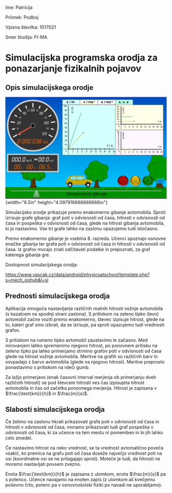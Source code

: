 Ime: Patricija

Priimek: Podboj

Vpisna številka: 1017021

Smer študija: FI-MA

# Simulacijska programska orodja za ponazarjanje fizikalnih pojavov

## Opis simulacijskega orodje

![](EnakomernoGibanje/media/image1.png){width="6.5in"
height="4.097916666666666in"}

Simulacijsko orodje prikazuje premo enakomerno gibanje avtomobila.
Sproti izrisuje grafe gibanja: graf poti v odvisnosti od časa, hitrosti
v odvisnosti od časa in pospeška v odvisnosti od časa, glede na hitrost
gibanja avtomobila, ki jo nastavimo. Vse tri grafe lahko na zaslonu
opazujemo tudi istočasno.

Premo enakomerno gibanje je vsebina 8. razreda. Učenci spoznajo osnovne
enačbe gibanja ter grafa poti v odvisnosti od časa in hitrosti v
odvisnosti od časa. Iz grafov morajo znati odčitavati podatke in
prepoznati, za graf katerega gibanja gre.

Dostopnost simulacijskega orodja:

<https://www.vascak.cz/data/android/physicsatschool/template.php?s=mech_pohyb&l=si>

## Prednosti simulacijskega orodja

Aplikacija omogoča nastavljanje različnih realnih hitrosti vožnje
avtomobila (s kazalcem na spodnji strani zaslona). S pritiskom na zeleno
tipko (levo) avtomobil začne voziti premo enakomerno, števec izpisuje
hitrost, glede na to, kateri graf smo izbrali, da se izrisuje, pa sproti
opazujemo tudi vrednosti grafov.

S pritiskom na rumeno tipko avtomobil zaustavimo le začasno. Med
mirovanjem lahko spremenimo njegovo hitrost, po ponovnem pritisku na
zeleno tipko pa lahko primerjamo strmino grafov poti v odvisnosti od
časa glede na hitrost vožnje avtomobila. Meritve na grafih so različnih
barv in sovpadajo z barvo avtomobila (glede na njegovo hitrost). Meritve
preprosto ponastavimo s pritiskom na rdeči gumb.

Za lažjo primerjavo (enak časovni interval merjenja ob primerjanju dveh
različnih hitrosti) se pod števcem hitrosti ves čas izpisujeta hitrost
avtomobila in čas od začetka ponovnega merjenja. Hitrost je zapisana v
$\frac{\text{km}}{h}$ in $\frac{m}{s}$.

## Slabosti simulacijskega orodja

Če želimo na zaslonu hkrati prikazovati grafa poti v odvisnosti od časa
in hitrosti v odvisnosti od časa, moramo prikazovati tudi graf pospeška
v odvisnosti od časa, ki za učence na tem mestu ni pomemben in bi jih
lahko celo zmedel.

Če nastavimo hitrost na neko vrednost, se ta vrednost avtomatično poveča
vsakič, ko premica na grafu poti od časa doseže največjo vrednost poti
na osi (koordinatne osi se ne prilagajajo sproti). Moteče je tudi, da
hitrosti ne moremo nastavljati povsem zvezno.

Enota $\frac{\text{km}}{h}$ je zapisana z ulomkom, enota $\frac{m}{s}$
pa s potenco. Učence navajamo na enoten zapis (z ulomkom ali kvečjemu
poševno črto, potenc pa v osnovnošolski fiziki po navadi ne
uporabljamo).
